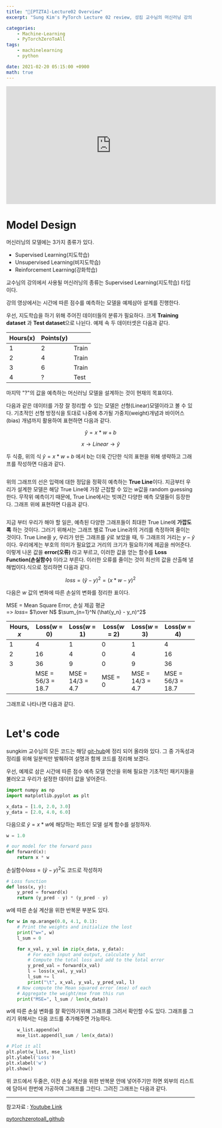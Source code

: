 ```yaml
---
title: "📝[PTZTA]-Lecture02 Overview"
excerpt: "Sung Kim's PyTorch Lecture 02 review, 성킴 교수님의 머신러닝 강의 리뷰"

categories:
    - Machine-Learning
    - PyTorchZeroToAll
tags:
    - machinelearning
    - python

date: 2021-02-20 05:15:00 +0900
math: true
---
```


<iframe width="560" height="315" src="https://www.youtube.com/embed/l-Fe9Ekxxj4" frameborder="0" allow="accelerometer; autoplay; clipboard-write; encrypted-media; gyroscope; picture-in-picture" allowfullscreen></iframe>

# Model Design
머신러닝의 모델에는 3가지 종류가 있다.
- Supervised Learning(지도학습)
- Unsupervised Learning(비지도학습)
- Reinforcement Learning(강화학습)

교수님의 강의에서 사용될 머신러닝의 종류는 Supervised Learning(지도학습) 타입이다.

강의 영상에서는 시간에 따른 점수를 예측하는 모델을 예제삼아 설계를 진행한다.

우선, 지도학습을 하기 위해 주어진 데이터들의 분류가 필요하다. 크게 **Training dataset** 과 **Test dataset**으로 나뉜다. 예제 속 두 데이터셋은 다음과 같다.

| Hours(x) | Points(y) | |
| --- | --- | --- |
| 1 | 2 | Train |
| 2 | 4 | Train |
| 3 | 6 | Train |
| 4 | ? | Test |

마지막 "?"의 값을 예측하는 머신러닝 모델을 설계하는 것이 현재의 목표이다.

다음과 같은 데이터를 가장 잘 정리할 수 있는 모델은 선형(Linear)모델이라고 볼 수 있다. 기초적인 선형 방정식을 토대로 나중에 추가될 가중치(weight)개념과 바이어스(bias) 개념까지 활용하여 표현하면 다음과 같다.

$$
\hat{y} = x * w + b
$$

$$
x\rightarrow Linear \rightarrow \hat{y}
$$

두 식중, 위의 식 $\hat{y} = x * w + b$ 에서 b는 더욱 간단한 식의 표현을 위해 생략하고 그래프를 작성하면 다음과 같다.

![]()

위의 그래프의 선은 입력에 대한 정답을 정확히 예측하는 **True Line**이다. 지금부터 우리가 설계한 모델은 해당 True Line에 가장 근접할 수 있는 $w$값을 random guessing한다. 무작위 예측이기 때문에, True Line에서는 빗껴간 다양한 예측 모델들이 등장한다. 그래프 위에 표현하면 다음과 같다.

![]()

지금 부터 우리가 해야 할 일은, 예측된 다양한 그래프들이 최대한 True Line에 **가깝도록** 하는 것이다. 그러기 위해서는 그래프 별로 True Line과의 거리를 측정하여 줄이는 것이다. True Line을 $y$, 우리가 만든 그래프를 $\hat{y}$로 보았을 때, 두 그래프의 거리는 $y - \hat{y}$ 이다. 우리에게는 부호의 의미가 필요없고 거리의 크기가 필요하기에 제곱을 씌어준다. 이렇게 나온 값을 **error(오류)** 라고 부르고, 이러한 값을 얻는 함수를 **Loss Function(손실함수)** 이라고 부른다. 이러한 오류를 줄이는 것이 최선의 값을 산출해 낼 해법이다.식으로 정리하면 다음과 같다.

$$
loss = (\hat{y} - y)^2 = (x * w - y) ^ 2
$$

다음은 $w$ 값의 변화에 따른 손실의 변화를 정리한 표이다.

MSE = Mean Square Error, 손실 제곱 평균  
    => $loss =$ $1\over N$ $\sum_{n=1}^N (\hat{y_n} - y_n)^2$

|Hours, $x$|Loss($w$ = 0)|Loss($w$ = 1)|Loss($w$ = 2)|Loss($w$ = 3)|Loss($w$ = 4)|
|---|---|---|---|---|---|
|1|4|1|0|1|4|
|2|16|4|0|4|16|
|3|36|9|0|9|36|
||MSE = 56/3 = 18.7|MSE = 14/3 = 4.7|MSE = 0|MSE = 14/3 = 4.7|MSE = 56/3 = 18.7|

그래프로 나타나면 다음과 같다.

![]()

# Let's code
sungkim 교수님의 모든 코드는 해당 [git-hub](https://github.com/hunkim/PyTorchZeroToAll/blob/master/01_basics.py)에 정리 되어 올라와 있다. 그 중 가독성과 정리를 위해 일분씩만 발췌하여 설명과 함께 코드를 정리해 보겠다.

우선, 예제로 삼은 시간에 따른 점수 예측 모델 연산을 위해 필요한 기초적인 패키지들을 불러오고 우리가 설정한 데이터 값을 넣어준다.
```python
import numpy as np
import matplotlib.pyplot as plt

x_data = [1.0, 2.0, 3.0]
y_data = [2.0, 4.0, 6.0]
```

다음으로 $\hat{y} = x * w$에 해당하는 파트인 모델 설계 함수를 설정하자.
```python
w = 1.0

# our model for the forward pass
def forward(x):
    return x * w
```

손실함수$loss = (\hat{y} - y)^2$도 코드로 작성하자
```python
# Loss function
def loss(x, y):
    y_pred = forward(x)
    return (y_pred - y) * (y_pred - y)
```

$w$에 따른 손실 계산을 위한 반복문 부분도 있다.
```python
for w in np.arange(0.0, 4.1, 0.1):
    # Print the weights and initialize the lost
    print("w=", w)
    l_sum = 0

    for x_val, y_val in zip(x_data, y_data):
        # For each input and output, calculate y_hat
        # Compute the total loss and add to the total error
        y_pred_val = forward(x_val)
        l = loss(x_val, y_val)
        l_sum += l
        print("\t", x_val, y_val, y_pred_val, l)
    # Now compute the Mean squared error (mse) of each
    # Aggregate the weight/mse from this run
    print("MSE=", l_sum / len(x_data))
```

$w$에 따른 손실 변화를 잘 확인하기위해 그래프를 그려서 확인할 수도 있다. 그래프를 그리기 위해서는 다음 코드를 추가해주면 가능하다.
```python
    w_list.append(w)
    mse_list.append(l_sum / len(x_data))

# Plot it all
plt.plot(w_list, mse_list)
plt.ylabel('Loss')
plt.xlabel('w')
plt.show()
```
위 코드에서 두줄은, 이전 손실 계산을 위한 반복문 안에 넣어주기만 하면 외부의 리스트에 담아서 한번에 가공하여 그래프를 그린다. 그려진 그래프는 다음과 같다.
![]()

---
참고자료 : [Youtube Link](https://youtu.be/l-Fe9Ekxxj4)

[pytorchzerotoall_github](https://github.com/hunkim/PyTorchZeroToAll/blob/master/01_basics.py)